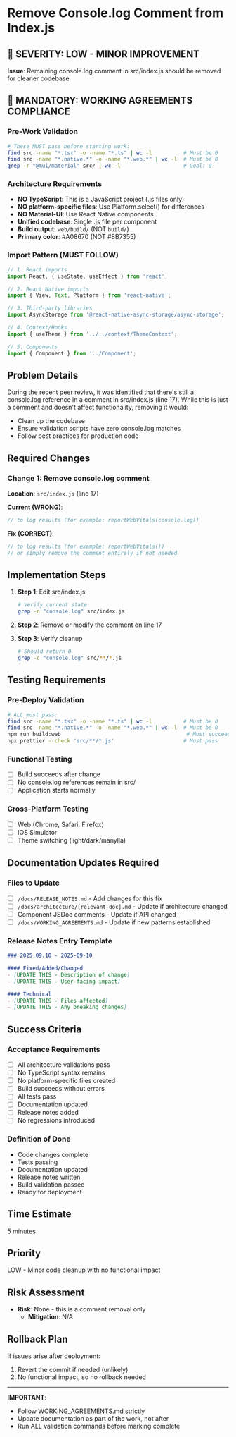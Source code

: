 # Remove Console.log Comment from Index.js

## 🔵 SEVERITY: LOW - MINOR IMPROVEMENT

**Issue**: Remaining console.log comment in src/index.js should be removed for cleaner codebase

## 🔴 MANDATORY: WORKING AGREEMENTS COMPLIANCE

### Pre-Work Validation
```bash
# These MUST pass before starting work:
find src -name "*.tsx" -o -name "*.ts" | wc -l          # Must be 0
find src -name "*.native.*" -o -name "*.web.*" | wc -l  # Must be 0
grep -r "@mui/material" src/ | wc -l                    # Goal: 0
```

### Architecture Requirements
- **NO TypeScript**: This is a JavaScript project (.js files only)
- **NO platform-specific files**: Use Platform.select() for differences
- **NO Material-UI**: Use React Native components
- **Unified codebase**: Single .js file per component
- **Build output**: `web/build/` (NOT `build/`)
- **Primary color**: #A08670 (NOT #8B7355)

### Import Pattern (MUST FOLLOW)
```javascript
// 1. React imports
import React, { useState, useEffect } from 'react';

// 2. React Native imports
import { View, Text, Platform } from 'react-native';

// 3. Third-party libraries
import AsyncStorage from '@react-native-async-storage/async-storage';

// 4. Context/Hooks
import { useTheme } from '../../context/ThemeContext';

// 5. Components
import { Component } from '../Component';
```

## Problem Details

During the recent peer review, it was identified that there's still a console.log reference in a comment in src/index.js (line 17). While this is just a comment and doesn't affect functionality, removing it would:
- Clean up the codebase
- Ensure validation scripts have zero console.log matches
- Follow best practices for production code

## Required Changes

### Change 1: Remove console.log comment
**Location**: `src/index.js` (line 17)

**Current (WRONG)**:
```javascript
// to log results (for example: reportWebVitals(console.log))
```

**Fix (CORRECT)**:
```javascript
// to log results (for example: reportWebVitals())
// or simply remove the comment entirely if not needed
```

## Implementation Steps

1. **Step 1**: Edit src/index.js
   ```bash
   # Verify current state
   grep -n "console.log" src/index.js
   ```

2. **Step 2**: Remove or modify the comment on line 17

3. **Step 3**: Verify cleanup
   ```bash
   # Should return 0
   grep -c "console.log" src/**/*.js
   ```

## Testing Requirements

### Pre-Deploy Validation
```bash
# ALL must pass:
find src -name "*.tsx" -o -name "*.ts" | wc -l          # Must be 0
find src -name "*.native.*" -o -name "*.web.*" | wc -l  # Must be 0
npm run build:web                                        # Must succeed
npx prettier --check 'src/**/*.js'                      # Must pass
```

### Functional Testing
- [ ] Build succeeds after change
- [ ] No console.log references remain in src/
- [ ] Application starts normally

### Cross-Platform Testing
- [ ] Web (Chrome, Safari, Firefox)
- [ ] iOS Simulator
- [ ] Theme switching (light/dark/manylla)

## Documentation Updates Required

### Files to Update
- [ ] `/docs/RELEASE_NOTES.md` - Add changes for this fix
- [ ] `/docs/architecture/[relevant-doc].md` - Update if architecture changed
- [ ] Component JSDoc comments - Update if API changed
- [ ] `/docs/WORKING_AGREEMENTS.md` - Update if new patterns established

### Release Notes Entry Template
```markdown
### 2025.09.10 - 2025-09-10

#### Fixed/Added/Changed
- [UPDATE THIS - Description of change]
- [UPDATE THIS - User-facing impact]

#### Technical
- [UPDATE THIS - Files affected]
- [UPDATE THIS - Any breaking changes]
```

## Success Criteria

### Acceptance Requirements
- [ ] All architecture validations pass
- [ ] No TypeScript syntax remains
- [ ] No platform-specific files created
- [ ] Build succeeds without errors
- [ ] All tests pass
- [ ] Documentation updated
- [ ] Release notes added
- [ ] No regressions introduced

### Definition of Done
- Code changes complete
- Tests passing
- Documentation updated
- Release notes written
- Build validation passed
- Ready for deployment

## Time Estimate
5 minutes

## Priority
LOW - Minor code cleanup with no functional impact

## Risk Assessment
- **Risk**: None - this is a comment removal only
  - **Mitigation**: N/A

## Rollback Plan
If issues arise after deployment:
1. Revert the commit if needed (unlikely)
2. No functional impact, so no rollback needed

---

**IMPORTANT**: 
- Follow WORKING_AGREEMENTS.md strictly
- Update documentation as part of the work, not after
- Run ALL validation commands before marking complete
